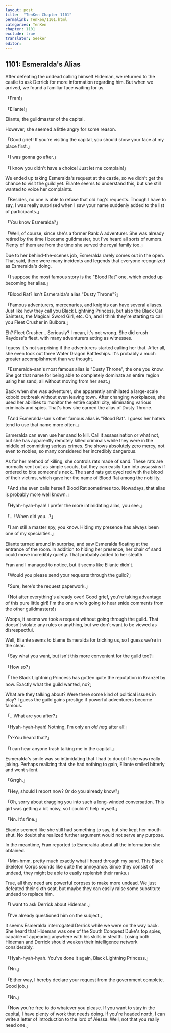 ```yaml
---
layout: post
title:  "TenKen Chapter 1101"
permalink: Tenken/1101.html
categories: TenKen
chapter: 1101
exclude: true
translator: Seeker
editor: 
---
```

<h2>1101: Esmeralda's Alias</h2>

After defeating the undead calling himself Hideman, we returned to the castle to ask Derrick for more information regarding him. But when we arrived, we found a familiar face waiting for us.

「Fran!」

「Eliante!」

Eliante, the guildmaster of the capital.

However, she seemed a little angry for some reason.

「Good grief! If you're visiting the capital, you should show your face at my place first.」

「I was gonna go after.」

「I know you didn't have a choice! Just let me complain!」

We ended up taking Esmeralda's request at the castle, so we didn't get the chance to visit the guild yet. Eliante seems to understand this, but she still wanted to voice her complaints.

「Besides, no one is able to refuse that old hag's requests. Though I have to say, I was really surprised when I saw your name suddenly added to the list of participants.」

「You know Esmeralda?」

「Well, of course, since she's a former Rank A adventurer. She was already retired by the time I became guildmaster, but I've heard all sorts of rumors. Plenty of them are from the time she served the royal family too.」

Due to her behind-the-scenes job, Esmeralda rarely comes out in the open. That said, there were many incidents and legends that everyone recognized as Esmeralda's doing.

「I suppose the most famous story is the "Blood Rat" one, which ended up becoming her alias.」

「Blood Rat? Isn't Esmeralda's alias "Dusty Throne"?」

「Famous adventurers, mercenaries, and knights can have several aliases. Just like how they call you Black Lightning Princess, but also the Black Cat Saintess, the Magical Sword Girl, etc. Oh, and I think they're starting to call you Fleet Crusher in Bulbora.」

Eh? Fleet Crusher... Seriously? I mean, it's not wrong. She did crush Raydoss's fleet, with many adventurers acting as witnesses.

I guess it's not surprising if the adventurers started calling her that. After all, she even took out three Water Dragon Battleships. It's probably a much greater accomplishment than we thought.

「Esmeralda-san's most famous alias is "Dusty Throne", the one you know. She got that name for being able to completely dominate an entire region using her sand, all without moving from her seat.」

Back when she was adventurer, she apparently annihilated a large-scale kobold outbreak without even leaving town. After changing workplaces, she used her abilities to monitor the entire capital city, eliminating various criminals and spies. That's how she earned the alias of Dusty Throne.

「And Esmeralda-san's other famous alias is "Blood Rat". I guess her haters tend to use that name more often.」

Esmeralda can even use her sand to kill. Call it assassination or what not, but she has apparently remotely killed criminals while they were in the middle of committing serious crimes. She shows absolutely zero mercy, not even to nobles, so many considered her incredibly dangerous.

As for her method of killing, she controls rats made of sand. These rats are normally sent out as simple scouts, but they can easily turn into assassins if ordered to bite someone's neck. The sand rats get dyed red with the blood of their victims, which gave her the name of Blood Rat among the nobility.

「And she even calls herself Blood Rat sometimes too. Nowadays, that alias is probably more well known.」

「Hyah-hyah-hyah! I prefer the more intimidating alias, you see.」

「...! When did you...?」

「I am still a master spy, you know. Hiding my presence has always been one of my specialties.」

Eliante turned around in surprise, and saw Esmeralda floating at the entrance of the room. In addition to hiding her presence, her chair of sand could move incredibly quietly. That probably added to her stealth.

Fran and I managed to notice, but it seems like Eliante didn't.

「Would you please send your requests through the guild?」

「Sure, here's the request paperwork.」

「Not after everything's already over! Good grief, you're taking advantage of this pure little girl! I'm the one who's going to hear snide comments from the other guildmasters!」

Woops, it seems we took a request without going through the guild. That doesn't violate any rules or anything, but we don't want to be viewed as disrespectful.

Well, Eliante seems to blame Esmeralda for tricking us, so I guess we're in the clear.

「Say what you want, but isn't this more convenient for the guild too?」

「How so?」

「The Black Lightning Princess has gotten quite the reputation in Kranzel by now. Exactly what the guild wanted, no?」

What are they talking about? Were there some kind of political issues in play? I guess the guild gains prestige if powerful adventurers become famous.

「...What are you after?」

「Hyah-hyah-hyah! Nothing, I'm only an *old hag* after all!」

「Y-You heard that?」

「I can hear anyone trash talking me in the capital.」

Esmeralda's smile was so intimidating that I had to doubt if she was really joking. Perhaps realizing that she had nothing to gain, Eliante smiled bitterly and went silent.

「Grrgh.」

「Hey, should I report now? Or do you already know?」

「Oh, sorry about dragging you into such a long-winded conversation. This girl was getting a bit noisy, so I couldn't help myself.」

「Nn. It's fine.」

Eliante seemed like she still had something to say, but she kept her mouth shut. No doubt she realized further argument would not serve any purpose.

In the meantime, Fran reported to Esmeralda about all the information she obtained.

「Mm-hmm, pretty much exactly what I heard through my sand. This Black Skeleton Corps sounds like quite the annoyance. Since they consist of undead, they might be able to easily replenish their ranks.」

True, all they need are powerful corpses to make more undead. We just defeated their sixth seat, but maybe they can easily raise some substitute undead to replace him.

「I want to ask Derrick about Hideman.」

「I've already questioned him on the subject.」

It seems Esmeralda interrogated Derrick while we were on the way back. She heard that Hideman was one of the South Conquest Duke's top spies, capable of appearing anywhere with his skills in stealth. Losing both Hideman and Derrick should weaken their intelligence network considerably.

「Hyah-hyah-hyah. You've done it again, Black Lightning Princess.」

「Nn.」

「Either way, I hereby declare your request from the government complete. Good job.」

「Nn.」

「Now you're free to do whatever you please. If you want to stay in the capital, I have plenty of work that needs doing. If you're headed north, I can write a letter of introduction to the lord of Alessa. Well, not that you really need one.」

